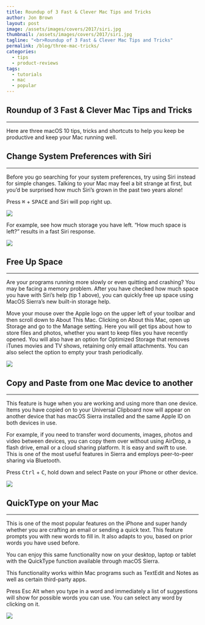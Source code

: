 ```yaml
---
title: Roundup of 3 Fast & Clever Mac Tips and Tricks
author: Jon Brown
layout: post
image: /assets/images/covers/2017/siri.jpg
thumbnail: /assets/images/covers/2017/siri.jpg
tagline: "<br>Roundup of 3 Fast & Clever Mac Tips and Tricks"
permalink: /blog/three-mac-tricks/
categories:
  - tips
  - product-reviews
tags:
  - tutorials
  - mac
  - popular
---
```

## Roundup of 3 Fast & Clever Mac Tips and Tricks
---
Here are three macOS 10 tips, tricks and shortcuts to help you keep be productive and keep your Mac running well.

## Change System Preferences with Siri
---
Before you go searching for your system preferences, try using Siri instead for simple changes. Talking to your Mac may feel a bit strange at first, but you’d be surprised how much Siri’s grown in the past two years alone! 

Press <kbd>⌘</kbd> + <kbd>SPACE</kbd> and Siri will pop right up.

<img src="{{ site.site_cdn }}/assets/images/blog/2017/3tips/Image1.png" class="img-fluid rounded m-2" />

For example, see how much storage you have left. “How much space is left?” results in a fast Siri response.

<img src="{{ site.site_cdn }}/assets/images/blog/2017/3tips/Image2.png" class="img-fluid rounded m-2" />


## Free Up Space
---
Are your programs running more slowly or even quitting and crashing? You may be facing a memory problem. After you have checked how much space you have with Siri’s help (tip 1 above), you can quickly free up space using MacOS Sierra’s new built-in storage help.

Move your mouse over the Apple logo on the upper left of your toolbar and then scroll down to About This Mac. Clicking on About this Mac, open up Storage and go to the Manage setting. Here you will get tips about how to store files and photos, whether you want to keep files you have recently opened. You will also have an option for Optimized Storage that removes iTunes movies and TV shows, retaining only email attachments. You can also select the option to empty your trash periodically.

<img src="{{ site.site_cdn }}/assets/images/blog/2017/3tips/Image4.png" class="img-fluid rounded m-2" />

## Copy and Paste from one Mac device to another
---
This feature is huge when you are working and using more than one device. Items you have copied on to your Universal Clipboard now will appear on another device that has macOS Sierra installed and the same Apple ID on both devices in use.

For example, if you need to transfer word documents, images, photos and video between devices, you can copy them over without using AirDrop, a flash drive, email or a cloud sharing platform. It is easy and swift to use. This is one of the most useful features in Sierra and employs peer-to-peer sharing via Bluetooth.

Press <kbd>Ctrl</kbd> + <kbd>C</kbd>, hold down and select Paste on your iPhone or other device.

<img src="{{ site.site_cdn }}/assets/images/blog/2017/3tips/image3.png" class="img-fluid rounded m-2" />

## QuickType on your Mac
---
This is one of the most popular features on the iPhone and super handy whether you are crafting an email or sending a quick text. This feature prompts you with new words to fill in. It also adapts to you, based on prior words you have used before.

You can enjoy this same functionality now on your desktop, laptop or tablet with the QuickType function available through macOS Sierra. 

This functionality works within Mac programs such as TextEdit and Notes as well as certain third-party apps. 

Press Esc Alt when you type in a word and immediately a list of suggestions will show for possible words you can use. You can select any word by clicking on it.

<img src="{{ site.site_cdn }}/assets/images/blog/2017/3tips/Image5.png" class="img-fluid rounded m-2" />